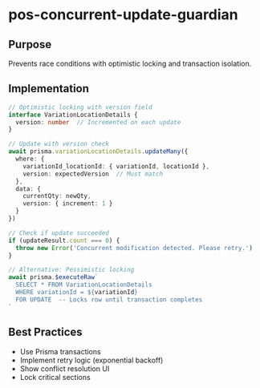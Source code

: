 # pos-concurrent-update-guardian

## Purpose
Prevents race conditions with optimistic locking and transaction isolation.

## Implementation
```typescript
// Optimistic locking with version field
interface VariationLocationDetails {
  version: number  // Incremented on each update
}

// Update with version check
await prisma.variationLocationDetails.updateMany({
  where: {
    variationId_locationId: { variationId, locationId },
    version: expectedVersion  // Must match
  },
  data: {
    currentQty: newQty,
    version: { increment: 1 }
  }
})

// Check if update succeeded
if (updateResult.count === 0) {
  throw new Error('Concurrent modification detected. Please retry.')
}

// Alternative: Pessimistic locking
await prisma.$executeRaw`
  SELECT * FROM VariationLocationDetails
  WHERE variationId = ${variationId}
  FOR UPDATE  -- Locks row until transaction completes
`
```

## Best Practices
- Use Prisma transactions
- Implement retry logic (exponential backoff)
- Show conflict resolution UI
- Lock critical sections
